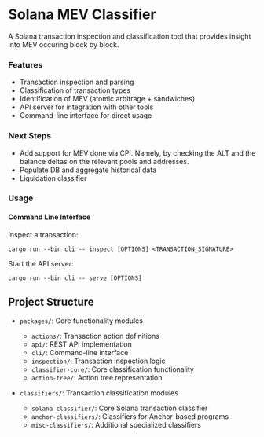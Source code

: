 # Solana MEV Classifier

A Solana transaction inspection and classification tool that provides insight into MEV occuring block by block.

### Features

- Transaction inspection and parsing
- Classification of transaction types
- Identification of MEV (atomic arbitrage + sandwiches)
- API server for integration with other tools
- Command-line interface for direct usage

### Next Steps

- Add support for MEV done via CPI. Namely, by checking the ALT and the balance deltas on the relevant pools and addresses. 
- Populate DB and aggregate historical data
- Liquidation classifier

### Usage

#### Command Line Interface

Inspect a transaction:
```
cargo run --bin cli -- inspect [OPTIONS] <TRANSACTION_SIGNATURE>
```

Start the API server:
```
cargo run --bin cli -- serve [OPTIONS]
```

## Project Structure

- `packages/`: Core functionality modules
  - `actions/`: Transaction action definitions
  - `api/`: REST API implementation
  - `cli/`: Command-line interface
  - `inspection/`: Transaction inspection logic
  - `classifier-core/`: Core classification functionality
  - `action-tree/`: Action tree representation

- `classifiers/`: Transaction classification modules
  - `solana-classifier/`: Core Solana transaction classifier
  - `anchor-classifiers/`: Classifiers for Anchor-based programs
  - `misc-classifiers/`: Additional specialized classifiers